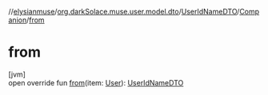 //[elysianmuse](../../../../index.md)/[org.darkSolace.muse.user.model.dto](../../index.md)/[UserIdNameDTO](../index.md)/[Companion](index.md)/[from](from.md)

# from

[jvm]\
open override fun [from](from.md)(item: [User](../../../org.darkSolace.muse.user.model/-user/index.md)): [UserIdNameDTO](../index.md)
